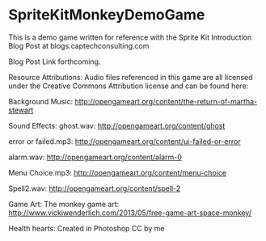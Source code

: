 SpriteKitMonkeyDemoGame
=======================

This is a demo game written for reference with the Sprite Kit Introduction Blog Post at blogs.captechconsulting.com

Blog Post Link forthcoming.

Resource Attributions:
Audio files referenced in this game are all licensed under the Creative Commons Attribution license and can be found here:

Background Music:
http://opengameart.org/content/the-return-of-martha-stewart

Sound Effects:
ghost.wav: http://opengameart.org/content/ghost

error or failed.mp3: http://opengameart.org/content/ui-failed-or-error

alarm.wav: http://opengameart.org/content/alarm-0

Menu Choice.mp3: http://opengameart.org/content/menu-choice

Spell2.wav: http://opengameart.org/content/spell-2

Game Art:
The monkey game art: http://www.vickiwenderlich.com/2013/05/free-game-art-space-monkey/

Health hearts: Created in Photoshop CC by me
